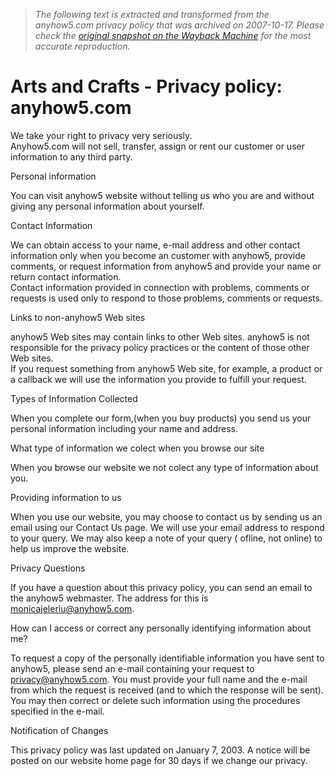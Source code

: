 > *The following text is extracted and transformed from the anyhow5.com privacy policy that was archived on 2007-10-17. Please check the [original snapshot on the Wayback Machine](https://web.archive.org/web/20071017060444id_/http%3A//www.anyhow5.com/privacy_policy.htm) for the most accurate reproduction.*

# Arts and Crafts - Privacy policy: anyhow5.com

  
We take your right to privacy very seriously.  
Anyhow5.com will not sell, transfer, assign or rent our customer or user information to any third party.

Personal information

You can visit anyhow5 website without telling us who you are and without giving any personal information about yourself.

Contact Information 

We can obtain access to your name, e-mail address and other contact information only when you become an customer with anyhow5, provide comments, or request information from anyhow5 and provide your name or return contact information.  
Contact information provided in connection with problems, comments or requests is used only to respond to those problems, comments or requests.  


Links to non-anyhow5 Web sites 

  
anyhow5 Web sites may contain links to other Web sites. anyhow5 is not responsible for the privacy policy practices or the content of those other Web sites.  
If you request something from anyhow5 Web site, for example, a product or a callback we will use the information you provide to fulfill your request. 

Types of Information Collected

When you complete our form,(when you buy products) you send us your personal information including your name and address.

What type of information we colect when you browse our site

When you browse our website we not colect any type of information about you.

Providing information to us

When you use our website, you may choose to contact us by sending us an email using our Contact Us page. We will use your email address to respond to your query. We may also keep a note of your query ( ofline, not online) to help us improve the website.

Privacy Questions

  
If you have a question about this privacy policy, you can send an email to the anyhow5 webmaster. The address for this is monicajeleriu@anyhow5.com. 

How can I access or correct any personally identifying information about me?

To request a copy of the personally identifiable information you have sent to anyhow5, please send an e-mail containing your request to privacy@anyhow5.com. You must provide your full name and the e-mail from which the request is received (and to which the response will be sent). You may then correct or delete such information using the procedures specified in the e-mail. 

Notification of Changes 

This privacy policy was last updated on January 7, 2003. A notice will be posted on our website home page for 30 days if we change our privacy.
